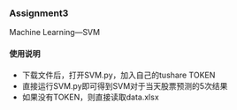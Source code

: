 ### Assignment3
Machine Learning—SVM

#### 使用说明
+ 下载文件后，打开SVM.py，加入自己的tushare TOKEN
+ 直接运行SVM.py即可得到SVM对于当天股票预测的5次结果
+ 如果没有TOKEN，则直接读取data.xlsx
